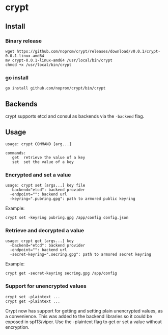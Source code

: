 # crypt

## Install

### Binary release

```
wget https://github.com/noprom/crypt/releases/download/v0.0.1/crypt-0.0.1-linux-amd64
mv crypt-0.0.1-linux-amd64 /usr/local/bin/crypt
chmod +x /usr/local/bin/crypt
```

### go install

```
go install github.com/noprom/crypt/bin/crypt
```

## Backends

crypt supports etcd and consul as backends via the `-backend` flag.

## Usage

```
usage: crypt COMMAND [arg...]

commands:
   get  retrieve the value of a key
   set  set the value of a key
```

### Encrypted and set a value

```
usage: crypt set [args...] key file
  -backend="etcd": backend provider
  -endpoint="": backend url
  -keyring=".pubring.gpg": path to armored public keyring
```

Example:

```
crypt set -keyring pubring.gpg /app/config config.json 
```

### Retrieve and decrypted a value

```
usage: crypt get [args...] key
  -backend="etcd": backend provider
  -endpoint="": backend url
  -secret-keyring=".secring.gpg": path to armored secret keyring
```

Example:

```
crypt get -secret-keyring secring.gpg /app/config
```

### Support for unencrypted values
```
crypt set -plaintext ...
crypt get -plaintext ...
```
Crypt now has support for getting and setting plain unencrypted values, as
a convenience.  This was added to the backend libraries so it could be exposed
in spf13/viper. Use the -plaintext flag to get or set a value without encryption. 
